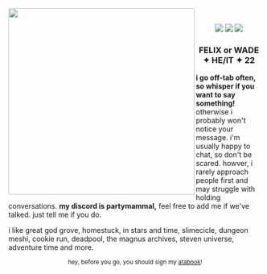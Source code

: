 <img src="https://file.garden/Z3y8p4kSxSo_bbsX/Ok%20maybe.png" align="left" style="width: 370px;">
<br>
<p align="center">
<img src="https://64.media.tumblr.com/293e73d2691c6639ca5445b6d4c7f08a/8c49db604b0f3002-bb/s100x200/23dd62ea4afc62e3a47b5017e8416c721d1b40e3.png"> <img src="https://file.garden/Z3y8p4kSxSo_bbsX/silly%20online.png">
<img src="https://file.garden/Z3y8p4kSxSo_bbsX/not%20immune.png"</p>
<h3 align="center">FELIX or WADE ✦ HE/IT ✦ 22</h3>
  
<p><b>i go off-tab often, so whisper if you want to say something!</b> otherwise i probably won't notice your message. i'm usually happy to chat, so don't be scared. howver, i rarely approach people first 
and may struggle with holding conversations. <b>my discord is partymammal,</b> feel free to add me if we've talked. just tell me if you do.</p>

<p>i like great god grove, homestuck, in stars and time, slimecicle, dungeon meshi, cookie run, deadpool, the magnus archives, steven universe, adventure time and more.</p>

<p align="center"><sub>hey, before you go, you should sign my <a href="https://inspekta.atabook.org/">atabook</a>!</sub></p>
